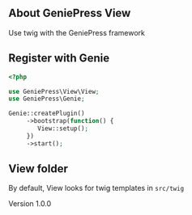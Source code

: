 ## About GeniePress View

Use twig with the GeniePress framework

## Register with Genie

```php
<?php

use GeniePress\View\View;
use GeniePress\Genie;

Genie::createPlugin()
     ->bootstrap(function() { 
        View::setup();
     })
     ->start();
```
## View folder

By default, View looks for twig templates in `src/twig`

Version 1.0.0

